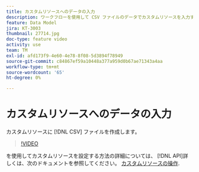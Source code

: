 ```yaml
---
title: カスタムリソースへのデータの入力
description: ワークフローを使用して CSV ファイルのデータでカスタムリソースを入力する方法を説明します。
feature: Data Model
jira: KT-3003
thumbnail: 27714.jpg
doc-type: feature video
activity: use
team: TM
exl-id: afd173f9-4e60-4e78-8f08-5d3894f78949
source-git-commit: c84867ef59a10448a377a959d0b67ae71343a4aa
workflow-type: tm+mt
source-wordcount: '65'
ht-degree: 0%

---
```


# カスタムリソースへのデータの入力

カスタムリソースに [!DNL CSV] ファイルを作成します。

>[!VIDEO](https://video.tv.adobe.com/v/27714?quality=9)

を使用してカスタムリソースを設定する方法の詳細については、 [!DNL API]詳しくは、次のドキュメントを参照してください。 [カスタムリソースの操作](https://experienceleague.adobe.com/docs/campaign-standard/using/working-with-apis/interacting-with-custom-resources.html).

